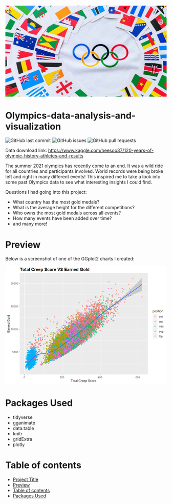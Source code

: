 ![Banner](https://github.com/zachmort/Olympics-data-analysis-and-visualization/blob/main/olympics.jpg)

# Olympics-data-analysis-and-visualization
<!-- Add banner here -->

![GitHub last commit](https://img.shields.io/github/last-commit/zachmort/Olympics-data-analysis-and-visualization)
![GitHub issues](https://img.shields.io/github/issues-raw/zachmort/Olympics-data-analysis-and-visualization)
![GitHub pull requests](https://img.shields.io/github/issues-pr/zachmort/Olympics-data-analysis-and-visualization)

<!-- Describe your project in brief -->
Data download link: https://www.kaggle.com/heesoo37/120-years-of-olympic-history-athletes-and-results

The summer 2021 olympics has recently come to an end. It was a wild ride for all countries and participants involved. World records were being broke left and right in many different events! This inspired me to take a look into some past Olympics data to see what interesting insights I could find.

Questions I had going into this project:
- What country has the most gold medals?
- What is the average height for the different competitions?
- Who owns the most gold medals across all events?
- How many events have been added over time?
- and many more!

# Preview
<!-- Add a demo for your project -->
Below is a screenshot of one of the GGplot2 charts I created:

![Picture](https://github.com/zachmort/League-of-Legends-Data-Analysis/blob/main/creepscroe_vs_earnedgold_scatterplot.png)

# Packages Used
- tidyverse
- gganimate
- data.table 
- knitr
- gridExtra
- plotly
  
# Table of contents
- [Project Title](#Olympics-data-analysis-and-visualization)
- [Preview](#preview)
- [Table of contents](#table-of-contents)
- [Packages Used](#Packages-Used)
